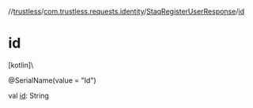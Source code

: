 //[trustless](../../../index.md)/[com.trustless.requests.identity](../index.md)/[StaqRegisterUserResponse](index.md)/[id](id.md)

# id

[kotlin]\

@SerialName(value = &quot;Id&quot;)

val [id](id.md): String
